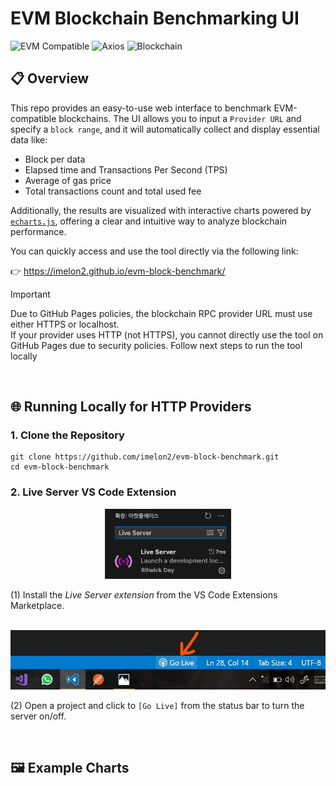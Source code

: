 # EVM Blockchain Benchmarking UI

![EVM Compatible](https://img.shields.io/badge/EVM-Compatible-%234ABFED.svg?style=for-the-badge&logo=ethereum&logoColor=white)
![Axios](https://img.shields.io/badge/Axios-%235A29E4.svg?style=for-the-badge&logo=axios&logoColor=white)
![Blockchain](https://img.shields.io/badge/Blockchain-%2300A67E.svg?style=for-the-badge&logo=blockchain-dot-com&logoColor=white)


## 📋 Overview
This repo provides an easy-to-use web interface to benchmark EVM-compatible blockchains. The UI allows you to input a `Provider URL` and specify a `block range`, and it will automatically collect and display essential data like:
- Block per data
- Elapsed time and Transactions Per Second (TPS)
- Average of gas price
- Total transactions count and total used fee

Additionally, the results are visualized with interactive charts powered by [`echarts.js`](https://echarts.apache.org/en/index.html), offering a clear and intuitive way to analyze blockchain performance.

You can quickly access and use the tool directly via the following link:

👉 https://imelon2.github.io/evm-block-benchmark/

> [!IMPORTANT]
> Due to GitHub Pages policies, the blockchain RPC provider URL must use either HTTPS or localhost.</br>
> If your provider uses HTTP (not HTTPS), you cannot directly use the tool on GitHub Pages due to security policies. Follow next steps to run the tool locally

</br>

## 🌐 Running Locally for HTTP Providers
### 1. Clone the Repository
```shell
git clone https://github.com/imelon2/evm-block-benchmark.git
cd evm-block-benchmark
```
### 2. Live Server VS Code Extension
<div align="center">
<img src="./images/liveserver.png" width="40%">
</div>

(1) Install the *Live Server extension* from the VS Code Extensions Marketplace.

</br>

<img src="./images/goLive.png">

(2) Open a project and click to `[Go Live]` from the status bar to turn the server on/off.

</br>

## 🖼️ Example Charts

